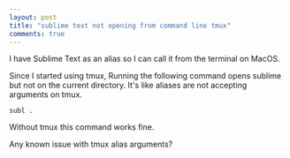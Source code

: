 ```yaml
---
layout: post
title: "sublime text not opening from command line tmux"
comments: true
---
```


I have Sublime Text as an alias so I can call it from the terminal on MacOS.

Since I started using tmux, Running the following command opens sublime but not on the current directory. It's like aliases are not accepting arguments on tmux.

```
subl .

```

Without tmux this command works fine.

Any known issue with tmux alias arguments?